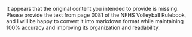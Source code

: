 It appears that the original content you intended to provide is missing. Please provide the text from page 0081 of the NFHS Volleyball Rulebook, and I will be happy to convert it into markdown format while maintaining 100% accuracy and improving its organization and readability.